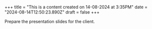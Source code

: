 +++
title = "This is a content created on 14-08-2024 at 3:35PM"
date = "2024-08-14T12:50:23.890Z"
draft = false
+++

  Prepare the presentation slides for the client.
        